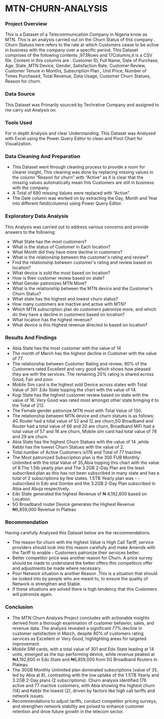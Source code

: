 # MTN-CHURN-ANALYSIS

### Project Overview
This is a Dataset of a Telecommunication Company in Nigeria know as MTN. This is an analysis carried out on the Churn Status of this company .
Churn Statues here refers to the rate at which Customers cease to be active in business with the company over a specific period.
This Dataset comprises of the following contents ;973Rows and 17Columns,it is a CSV file.
Content in this columns are :
Customer ID, Full Name, Date of Purchase, Age, State ,MTN Device, Gender, Satisfaction Rate, Customer Review, Customer Tenure in Months, Subscription Plan , Unit Price, Number of Times Purchased, Total Revenue, Data Usage, Customer Churn Statues, Reason for churn.

### Data Source
This Dataset was Primarily sourced by Techrative Company and assigned to me carry out Analysis on.

 ### Tools Used
For in depth  Analysis and clear Understanding. This Dataset was Analysed with Excel using the Power Query Editor to clean and Pivot Chart for Visualization.

 ### Data Cleaning And Preparation
- This Dataset went  through cleaning process to provide a room for clearer insight, This cleaning was done by replacing missing values in the column “Reason for churn” with   “Active” as it is clear that the missing values automatically mean this Customers are still in business with the company.
- A Total of 690 missing Values were replaced with “Active”.
- The Date column was worked on by extracting  the Day, Month and Year into different field(columns) using Power Query Editor.

 ### Exploratory Data Analysis
 This Analysis was carried out to address various concerns and provide answers to the following:
- What State has the most customers?
- What is the status of Customer in Each location?
- What Month did they have more decline in customers?
- What is the relationship between the customer's rating and review?
- Find the relationship between customer's rating and review based on location?
- What device is sold the most based on location?
- How is their customer review based on state?
- What Gender patronizes MTN More?
- What is the relationship between the MTN device and the Customer's Churn Status?
- What state has the highest and lowest churn status?
- How many customers are Inactive and active with MTN?
- Which MTN subscription plan do customers patronize more, and which do they have a decline     in customers based on location?
- What location has the highest revenue?
- What device is this Highest revenue directed to based on location?

### Results And Findings
- Abia State has the most customer with the value of 14
- The month of March has the highest decline in Customer with the value of 77.
- The relationship between Customer Rating and review; 80% of the Customers rated Excellent and very good which shows how pleased they are with the services. The remaining     20% rating is shared across Good, Fair and poor.
- Mobile Sim card is the highest sold Device across states with Total Value of 301 .Edo State topping the chart with the value of 14.
- Kogi State has the highest customer review based on state with the value of 16. Very Good was rated most amongst other state bringing it to the Total of 212.
- The Female gender patronize MTN most with Total Value of 130.
- The relationship between MTN device and churn statues is as follows;
  4G Router had a total value of 52 and 12 are churn,5G Broadband and Router had a total value of 66 and 20 are churn, Broadband MiFi had a total value of 57 and 16 are        churn, Mobile sim card had total value  of 78 and 29 are churn.
- Abia State has the highest Churn Statues with the value of 14 ,while Kebbi has the lowest Churn Statues with the value of 2.
- Total number of Active Customers is176 and Total of 77 Inactive.
- The Most patronized Subscription plan is the 300 FUB Monthly Unlimited with the total Value  of  35,Abia topping this chart with the value of 8.The 1.5tb yearly plan and     The 3.2GB 2-Day Plan are the least subscribed plan as this has not been subscribed in many state and has a total of 2 subscriptions by few states. 1.5TB Yearly plan was  - - subscribed in Edo and Gombe and the 3.2GB 2-Day Plan subscribed in Abia   and Abuja respectively.
- Edo State generated the highest Revenue of ₦ 4,192,600 based on Location.
- 5G Broadband router Device generates the Highest Revenue ₦6,859,000 Revenue in Plateau

### Recommendation
  Having carefully Analysed this Dataset below are the recommendations.
- The reason for churn with the highest Value is High Call Tariff, service providers should look into this reason carefully and make Amends with the Tariff to enable -         Customers patronize their services better.
- Better competitor price was another reason for Churn. A price survey should be made to understand the better offers this competitors offer and adjustments be made where      necessary.
- Poor Network situation is another Reason .This is a situation that should be looked into by people who are meant to, to ensure the quality of Network is strengthen and       Stable.
- If these situations are solved  there is high tendency that this Customers will patronize again.

### Conclusion 
- The MTN Churn Analysis Project concludes with actionable insights derived from a thorough examination of customer behavior, sales, and revenue data. The analysis revealed    a significant 77% decline in customer satisfaction in March, despite 80% of customers rating services as Excellent or Very Good, highlighting areas for targeted               improvement. 
- Mobile SIM cards, with a total value of 301 and Edo State leading at 14 units, emerged as the top-performing device, while revenue peaked at ₦4,192,600 in Edo State and      ₦6,859,000 from 5G Broadband Routers in Plateau. 
- The 30GB Monthly Unlimited plan dominated subscriptions (value of 35, led by Abia at 8), contrasting with the low uptake of the 1.5TB Yearly and 3.2GB 2-Day plans (2         subscriptions). Churn analysis identified 176 active and 77 inactive customers, with Abia showing the highest churn (14) and Kebbi the lowest (2), driven by factors like     high call tariffs and network issues. 
- Recommendations to adjust tariffs, conduct competitor pricing surveys, and strengthen network stability are poised to enhance customer retention and drive future growth in   the telecom sector.


  














  







